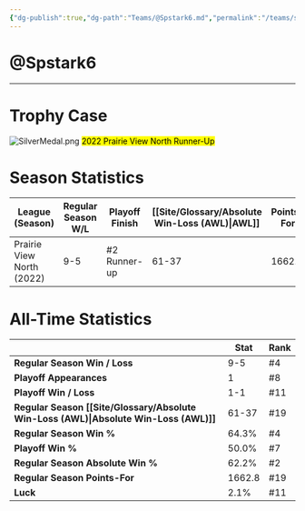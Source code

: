 ```yaml
---
{"dg-publish":true,"dg-path":"Teams/@Spstark6.md","permalink":"/teams/spstark6/"}
---
```


# @Spstark6
--- 
# Trophy Case

![SilverMedal.png](/img/user/z_Assets/img/SilverMedal.png)
<mark class="grey mark-border">2022 Prairie View North Runner-Up</mark>
# Season Statistics
| **League (Season)** | **Regular Season W/L** | **Playoff Finish** | **[[Site/Glossary/Absolute Win-Loss (AWL)\|AWL]]** | **Points-For** |
| ------------------- | ---------------------- | ------------------ | ------------------------------------ | -------------- |
| Prairie View North (2022) | 9-5 | #2 Runner-up | 61-37 | 1662.8 |
# All-Time Statistics
|                                                | **Stat** | **Rank** |
| ---------------------------------------------- | -------- | -------- |
| **Regular Season Win / Loss**                  | 9-5      | #4       |
| **Playoff Appearances**                        | 1        | #8       |
| **Playoff Win / Loss**                         | 1-1      | #11      |
| **Regular Season [[Site/Glossary/Absolute Win-Loss (AWL)\|Absolute Win-Loss (AWL)]]** | 61-37    | #19      |
| **Regular Season Win %**                       | 64.3%    | #4       |
| **Playoff Win %**                              | 50.0%    | #7       |
| **Regular Season Absolute Win %**              | 62.2%    | #2       |
| **Regular Season Points-For**                  | 1662.8   | #19      |
| **Luck**                                       | 2.1%     | #11      |